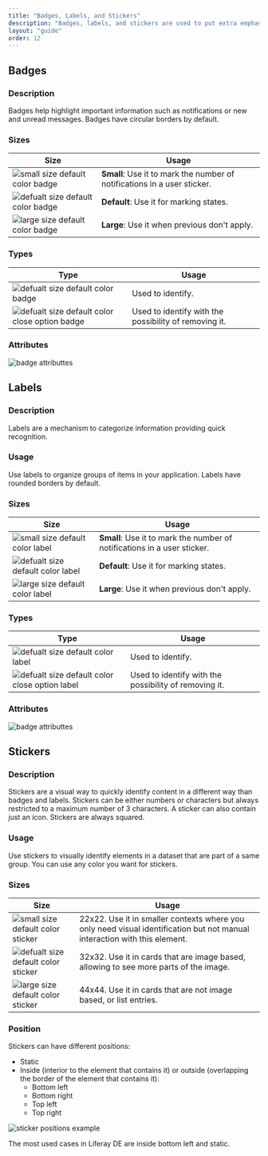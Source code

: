 ```yaml
---
title: "Badges, Labels, and Stickers"
description: "Badges, labels, and stickers are used to put extra emphasis on information."
layout: "guide"
order: 12
---
```


## Badges

### Description

Badges help highlight important information such as notifications or new and unread messages. Badges have circular borders by default.

### Sizes

| Size | Usage |
| ---- | ----- |
| ![small size default color badge](/images/lexicon-1/badgeSmallDefault.png) | **Small**: Use it to mark the number of notifications in a user sticker. |
| ![defualt size default color badge](/images/lexicon-1/badgeDefaultDefault.png) | **Default**: Use it for marking states. |
| ![large size default color badge](/images/lexicon-1/badgeLargeDefault.png) | **Large**: Use it when previous don't apply. |

### Types

| Type | Usage |
| ---- | ----- |
| ![defualt size default color badge](/images/lexicon-1/badgeDefaultDefault.png) | Used to identify.|
| ![defualt size default color close option badge](/images/lexicon-1/badgeCloseDefaultDefault.png) | Used to identify with the possibility of removing it.|

### Attributes

![badge attributtes](/images/lexicon-1/badgesAttributes.png)

## Labels

### Description

Labels are a mechanism to categorize information providing quick recognition.

### Usage
Use labels to organize groups of items in your application. Labels have rounded borders by default.

### Sizes

| Size | Usage |
| ---- | ----- |
| ![small size default color label](/images/lexicon-1/labelSmallDefault.png) | **Small**: Use it to mark the number of notifications in a user sticker. |
| ![defualt size default color label](/images/lexicon-1/labelDefaultDefault.png) | **Default**: Use it for marking states. |
| ![large size default color label](/images/lexicon-1/labelLargeDefault.png) | **Large**: Use it when previous don't apply. |

### Types

| Type | Usage |
| ---- | ----- |
| ![defualt size default color label](/images/lexicon-1/labelDefaultDefault.png) | Used to identify.|
| ![defualt size default color close option label](/images/lexicon-1/labelCloseDefaultDefault.png) | Used to identify with the possibility of removing it.|

### Attributes

![badge attributtes](/images/lexicon-1/badgesAttributes.png)

## Stickers

### Description

Stickers are a visual way to quickly identify content in a different way than badges and labels. Stickers can be either numbers or characters but always restricted to a maximum number of 3 characters. A sticker can also contain just an icon. Stickers are always squared.

### Usage
Use stickers to visually identify elements in a dataset that are part of a same group. You can use any color you want for stickers.

### Sizes

| Size | Usage |
| ---- | ----- |
| ![small size default color sticker](/images/lexicon-1/stickerSquaredSmall.png) | 22x22. Use it in smaller contexts where you only need visual identification but not manual interaction with this element. |
| ![defualt size default color sticker](/images/lexicon-1/stickerSquaredDefault.png) | 32x32. Use it in cards that are image based, allowing to see more parts of the image. |
| ![large size default color sticker](/images/lexicon-1/stickerSquaredLarge.png) | 44x44. Use it in cards that are not image based, or list entries. |

### Position
Stickers can have different positions:
* Static
* Inside (interior to the element that contains it) or outside (overlapping the border of the element that contains it):
	* Bottom left
	* Bottom right
	* Top left
	* Top right

![sticker positions example](/images/lexicon-1/stickerSample.png)

The most used cases in Liferay DE are inside bottom left and static.
